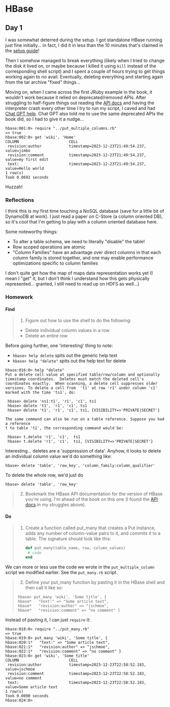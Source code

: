 # HBase

## Day 1
I was somewhat deterred during the setup. I got standalone HBase running just
fine initially... in fact, I did it in less than the 10 minutes that's claimed
in the [setup guide](https://hbase.apache.org/book.html#quickstart)!

Then I somehow managed to break everything (likely when I tried to change the
disk it lived on, or maybe because I killed it using `kill` instead of the
corresponding shell script) and I spent a couple of hours trying to get things
working again to no avail. Eventually, deleting everything and starting again
from the tar archive "fixed" things...

Moving on, when I came across the first JRuby example in the book, it wouldn't
work because it relied on deprecated/removed APIs. After struggling to
half-figure things out reading the [API
docs](https://hbase.apache.org/2.5/devapidocs/overview-summary.html) and having
the interpreter crash every other time I try to run my script, I caved and had
[Chat GPT
help](https://chat.openai.com/share/cdcbc63c-b271-4e45-99de-931f97fa1d33). Chat
GPT also told me to use the same deprecated APIs the book did, so I had to give
it a nudge...

```
hbase:001:0> require "../put_multiple_columns.rb"
=> true
hbase:002:0> get 'wiki', 'Home'
COLUMN                      CELL                                                                          
 revision:author            timestamp=2023-12-23T21:49:54.237, value=jimbo                                
 revision:comment           timestamp=2023-12-23T21:49:54.237, value=my first edit                        
 text:                      timestamp=2023-12-23T21:49:54.237, value=Hello world                          
1 row(s)
Took 0.0692 seconds
```

Huzzah!

### Reflections

I think this is my first time touching a NoSQL database (save for a little bit
of DynamoDB at work). I just read a paper on C-Store (a column oriented DB), so
it's cool that I'm getting to play with a column oriented database here.

Some noteworthy things:
- To alter a table schema, we need to literally "disable" the table!
- Row scoped operations are atomic
- "Column Families" have an advantage over direct columns in that each column
  family is stored together, and one may enable performance optimizations
  specific to column families

I don't quite get how the map of maps data representation works yet (I mean I
"get" it, but I don't think I understand how this gets physically
represented... granted, I still need to read up on HDFS as well...)

### Homework

#### Find
> 1. Figure out how to use the shell to do the following:
>   - Delete individual column values in a row
>   - Delete an entire row

Before going further, one 'interesting' thing to note: 
 - `hbase> help delete` spits out the generic help text
 - `hbase> help "delete"` spits out the help text for delete


 ```
 hbase:016:0> help "delete"
Put a delete cell value at specified table/row/column and optionally
timestamp coordinates.  Deletes must match the deleted cell's
coordinates exactly.  When scanning, a delete cell suppresses older
versions. To delete a cell from  't1' at row 'r1' under column 'c1'
marked with the time 'ts1', do:

  hbase> delete 'ns1:t1', 'r1', 'c1', ts1
  hbase> delete 't1', 'r1', 'c1', ts1
  hbase> delete 't1', 'r1', 'c1', ts1, {VISIBILITY=>'PRIVATE|SECRET'}

The same command can also be run on a table reference. Suppose you had a reference
t to table 't1', the corresponding command would be:

  hbase> t.delete 'r1', 'c1',  ts1
  hbase> t.delete 'r1', 'c1',  ts1, {VISIBILITY=>'PRIVATE|SECRET'}
```

Interesting... deletes are a 'suppression of data'. Anyhow, it looks to delete
an individual column value we'd do something like:

```
hbase> delete 'table', 'row_key', 'column_family:column_qualifier'
```

To delete the whole row, we'd just do
```
hbase> delete 'table', 'row_key'
```


> 2. Bookmark the HBase API documentation for the version of HBase you're using.
I'm ahead of the book on this one (I found the [API
docs](https://hbase.apache.org/2.5/devapidocs/overview-summary.html) in my
struggles above).


#### Do
> 1. Create a function called put_many that creates a Put instance, adds any
>    number of column-value pairs to it, and commits it to a table. The
>    signature should look like this:
>    ```ruby
>    def put_many(table_name, row, column_values)
>     # code
>    end
>    ```

We can more or less use the code we wrote in the `put_multiple_column`
script we modified earlier. See the `put_many.rb` script.

> 2. Define your put_many function by pasting it in the HBase shell and then call it like so:
> ```
> hbase> put_many 'wiki', 'Some title', {
> hbase*   "text:" => "Some article text",
> hbase*   "revision:author" => "jschmoe",
> hbase*   "revision:comment" => "no comment" }
> ```

Instead of pasting it, I can just `require` it:

```
hbase:018:0> require "../put_many.rb"
=> true
hbase:019:0> put_many 'wiki', 'Some title', {
hbase:020:1*   "text:" => "Some article text",
hbase:021:1*   "revision:author" => "jschmoe",
hbase:022:1*   "revision:comment" => "no comment" }
hbase:023:0> get 'wiki', 'Some title'
COLUMN                      CELL                                                                          
 revision:author            timestamp=2023-12-23T22:58:52.183, value=jschmoe                              
 revision:comment           timestamp=2023-12-23T22:58:52.183, value=no comment                           
 text:                      timestamp=2023-12-23T22:58:52.183, value=Some article text                    
1 row(s)
Took 0.0090 seconds                                                                                       
hbase:024:0>
```


